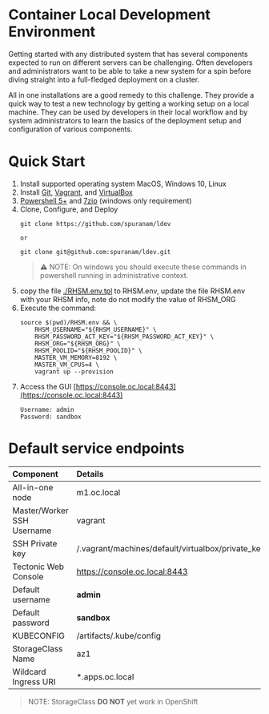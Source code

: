# Container Local Development Environment
Getting started with any distributed system that has several components expected to run on different servers can be challenging. Often developers and administrators want to be able to take a new system for a spin before diving straight into a full-fledged deployment on a cluster.

All in one installations are a good remedy to this challenge. They provide a quick way to test a new technology by getting a working setup on a local machine. They can be used by developers in their local workflow and by system administrators to learn the basics of the deployment setup and configuration of various components.

# Quick Start

1. Install supported operating system MacOS, Windows 10, Linux
1. Install [Git](https://git-scm.com/downloads), [Vagrant](https://www.vagrantup.com/downloads.html), and [VirtualBox](https://www.virtualbox.org/wiki/Downloads)
1. [Powershell 5+](https://docs.microsoft.com/en-us/powershell/scripting/setup/installing-windows-powershell?view=powershell-6) and [7zip](https://www.7-zip.org/a/7z1801-x64.exe) (windows only requirement)
1. Clone, Configure, and Deploy
    ```
    git clone https://github.com/spuranam/ldev

    or

    git clone git@github.com:spuranam/ldev.git
    ```
    > ⚠ NOTE: On windows you should execute these commands in powershell running in administrative context.
1. copy the file [./RHSM.env.tpl](RHSM.env.tpl) to RHSM.env, update the file RHSM.env with your RHSM info, note do not modify the value of RHSM_ORG
1. Execute the command:
    ```
    source $(pwd)/RHSM.env && \
        RHSM_USERNAME="${RHSM_USERNAME}" \
        RHSM_PASSWORD_ACT_KEY="${RHSM_PASSWORD_ACT_KEY}" \
        RHSM_ORG="${RHSM_ORG}" \
        RHSM_POOLID="${RHSM_POOLID}" \
        MASTER_VM_MEMORY=8192 \
        MASTER_VM_CPUS=4 \
        vagrant up --provision
    ```
1. Access the GUI [https://console.oc.local:8443](https://console.oc.local:8443)
    ```
    Username: admin
    Password: sandbox
    ```

# Default service endpoints

| Component                  | Details                                     |
| :------------------------- | :------------------------------------------ |
| All-in-one node            | m1.oc.local                                 |
| Master/Worker SSH Username | vagrant                                     |
| SSH Private key            | <PWD>/.vagrant/machines/default/virtualbox/private_key |
| Tectonic Web Console       | https://console.oc.local:8443               |
| Default username           | __admin__                                   |
| Default password           | __sandbox__                                 |
| KUBECONFIG                 | <PWD>/artifacts/.kube/config                |
| StorageClass Name          | az1                                         |
| Wildcard Ingress URI       | *.apps.oc.local                             |

>NOTE: StorageClass __DO NOT__ yet work in OpenShift
